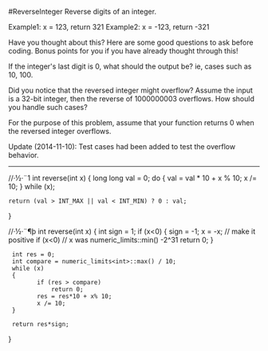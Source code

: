 #ReverseInteger
Reverse digits of an integer.

Example1: x = 123, return 321
Example2: x = -123, return -321


Have you thought about this?
Here are some good questions to ask before coding. Bonus points for you if you have already thought through this!

If the integer's last digit is 0, what should the output be? ie, cases such as 10, 100.

Did you notice that the reversed integer might overflow? Assume the input is a 32-bit integer, 
then the reverse of 1000000003 overflows. How should you handle such cases?

For the purpose of this problem, assume that your function returns 0 when the reversed integer overflows.

Update (2014-11-10):
Test cases had been added to test the overflow behavior.


---




//·½·¨1
int reverse(int x) 
{
    long long val = 0;
    do 
    {
        val = val * 10 + x % 10;
        x /= 10;
    } while (x);

    return (val > INT_MAX || val < INT_MIN) ? 0 : val;
}


//·½·¨¶þ
int reverse(int x) 
{
     int sign = 1;
     if (x<0) 
	 {
            sign = -1;
            x = -x; // make it positive
            if (x<0) // x was numeric_limits<int>::min() -2^31
                return 0;
     }
        
     int res = 0;
     int compare = numeric_limits<int>::max() / 10;
     while (x) 
	 {
            if (res > compare)
                return 0;
            res = res*10 + x% 10;
            x /= 10;
     }

     return res*sign;
}


